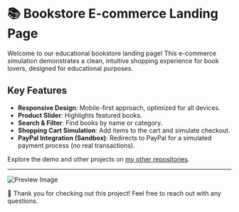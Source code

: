 # 📚 Bookstore E-commerce Landing Page

Welcome to our educational bookstore landing page! This e-commerce simulation demonstrates a clean, intuitive shopping experience for book lovers, designed for educational purposes.

## Key Features

- **Responsive Design**: Mobile-first approach, optimized for all devices.
- **Product Slider**: Highlights featured books.
- **Search & Filter**: Find books by name or category.
- **Shopping Cart Simulation**: Add items to the cart and simulate checkout.
- **PayPal Integration (Sandbox)**: Redirects to PayPal for a simulated payment process (no real transactions).

Explore the demo and other projects on [my other repositories](https://github.com/rodridev-01?tab=repositories).

---

![Preview Image](Preview.png)

💙 Thank you for checking out this project! Feel free to reach out with any questions.


